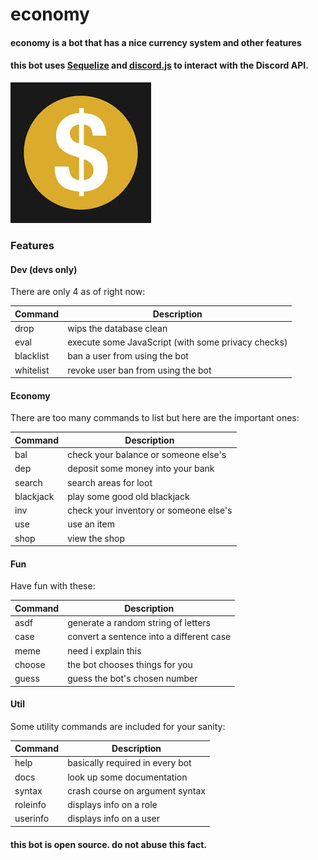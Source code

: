 # economy

#### economy is a bot that has a nice currency system and other features

#### this bot uses [Sequelize](https://sequelize.org/) and [discord.js](https://discord.js.org/#/) to interact with the Discord API.

![economy's avatar](demonetized.jpeg)

### Features

#### Dev (devs only)

There are only 4 as of right now:

| Command   | Description                                        |
| --------- | -------------------------------------------------- |
| drop      | wips the database clean                            |
| eval      | execute some JavaScript (with some privacy checks) |
| blacklist | ban a user from using the bot                      |
| whitelist | revoke user ban from using the bot                 |

#### Economy

There are too many commands to list but here are the important ones:

| Command   | Description                            |
| --------- | -------------------------------------- |
| bal       | check your balance or someone else's   |
| dep       | deposit some money into your bank      |
| search    | search areas for loot                  |
| blackjack | play some good old blackjack           |
| inv       | check your inventory or someone else's |
| use       | use an item                            |
| shop      | view the shop                          |

#### Fun

Have fun with these:

| Command | Description                              |
| ------- | ---------------------------------------- |
| asdf    | generate a random string of letters      |
| case    | convert a sentence into a different case |
| meme    | need i explain this                      |
| choose  | the bot chooses things for you           |
| guess   | guess the bot's chosen number            |

#### Util

Some utility commands are included for your sanity:

| Command  | Description                     |
| -------- | ------------------------------- |
| help     | basically required in every bot |
| docs     | look up some documentation      |
| syntax   | crash course on argument syntax |
| roleinfo | displays info on a role         |
| userinfo | displays info on a user         |

#### this bot is open source. do not abuse this fact.
